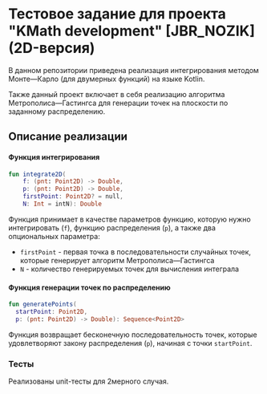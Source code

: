 # Тестовое задание для проекта "KMath development" [JBR_NOZIK] (2D-версия)
В данном репозитории приведена реализация интегрирования
методом Монте—Карло (для двумерных функций) на языке Kotlin.

Также данный проект включает в себя реализацию алгоритма
Метрополиса—Гастингса для генерации точек на плоскости
по заданному распределению.

## Описание реализации

#### Функция интегрирования
```kotlin 
fun integrate2D(
    f: (pnt: Point2D) -> Double,
    p: (pnt: Point2D) -> Double,
    firstPoint: Point2D? = null,
    N: Int = intN): Double
```
Функция принимает в качестве параметров функцию, которую нужно
интегрировать (`f`), функцию распределения (`p`),
а также два опциональных параметра:
* `firstPoint` - первая точка в последовательности случайных точек,
  которые генерирует алгоритм Метрополиса—Гастингса
* `N` - количество генерируемых точек для вычисления интеграла

#### Функция генерации точек по распределению
```kotlin 
fun generatePoints(
  startPoint: Point2D, 
  p: (pnt: Point2D) -> Double): Sequence<Point2D>
```
Функция возвращает бесконечную последовательность точек, которые
удовлетворяют закону распределения (`p`), начиная с точки `startPoint`.

### Тесты

Реализованы unit-тесты для 2мерного случая.

